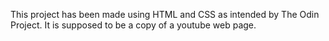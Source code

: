 This project has been made using HTML and CSS as intended by The Odin Project. It is supposed to be a copy of a youtube web page.